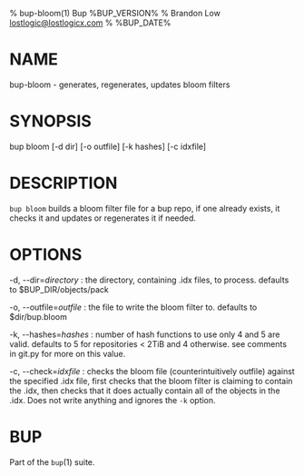 % bup-bloom(1) Bup %BUP_VERSION%
% Brandon Low <lostlogic@lostlogicx.com>
% %BUP_DATE%

# NAME

bup-bloom - generates, regenerates, updates bloom filters

# SYNOPSIS

bup bloom [-d dir] [-o outfile] [-k hashes] [-c idxfile]

# DESCRIPTION

`bup bloom` builds a bloom filter file for a bup repo, if
one already exists, it checks it and updates or regenerates
it if needed.

# OPTIONS

-d, --dir=*directory*
:   the directory, containing .idx files, to process.
    defaults to $BUP_DIR/objects/pack

-o, --outfile=*outfile*
:   the file to write the bloom filter to.  defaults to
    $dir/bup.bloom

-k, --hashes=*hashes*
:   number of hash functions to use only 4 and 5 are valid.
    defaults to 5 for repositories < 2TiB and 4 otherwise.
    see comments in git.py for more on this value.

-c, --check=*idxfile*
:   checks the bloom file (counterintuitively outfile)
    against the specified .idx file, first checks that the
    bloom filter is claiming to contain the .idx, then
    checks that it does actually contain all of the objects
    in the .idx.  Does not write anything and ignores the
    `-k` option.

# BUP

Part of the `bup`(1) suite.
